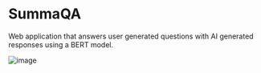# SummaQA
Web application that answers user generated questions with AI generated responses using a BERT model.

![image](https://user-images.githubusercontent.com/54562054/179374748-f2ed61de-cfa9-475e-9ddb-8fb3c2ef78a4.png)
